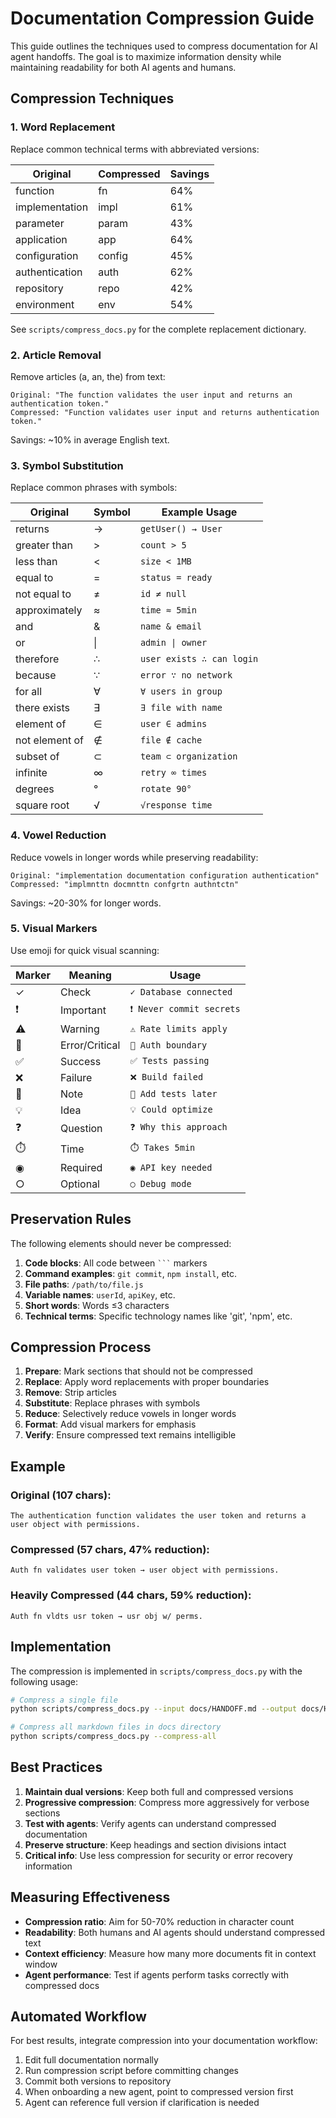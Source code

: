 # Documentation Compression Guide

This guide outlines the techniques used to compress documentation for AI agent handoffs. The goal is to maximize information density while maintaining readability for both AI agents and humans.

## Compression Techniques

### 1. Word Replacement

Replace common technical terms with abbreviated versions:

| Original | Compressed | Savings |
|----------|------------|---------|
| function | fn | 64% |
| implementation | impl | 61% |
| parameter | param | 43% |
| application | app | 64% |
| configuration | config | 45% |
| authentication | auth | 62% |
| repository | repo | 42% |
| environment | env | 54% |

See `scripts/compress_docs.py` for the complete replacement dictionary.

### 2. Article Removal

Remove articles (a, an, the) from text:

```
Original: "The function validates the user input and returns an authentication token."
Compressed: "Function validates user input and returns authentication token."
```

Savings: ~10% in average English text.

### 3. Symbol Substitution

Replace common phrases with symbols:

| Original | Symbol | Example Usage |
|----------|--------|---------------|
| returns | → | `getUser() → User` |
| greater than | > | `count > 5` |
| less than | < | `size < 1MB` |
| equal to | = | `status = ready` |
| not equal to | ≠ | `id ≠ null` |
| approximately | ≈ | `time ≈ 5min` |
| and | & | `name & email` |
| or | \| | `admin \| owner` |
| therefore | ∴ | `user exists ∴ can login` |
| because | ∵ | `error ∵ no network` |
| for all | ∀ | `∀ users in group` |
| there exists | ∃ | `∃ file with name` |
| element of | ∈ | `user ∈ admins` |
| not element of | ∉ | `file ∉ cache` |
| subset of | ⊂ | `team ⊂ organization` |
| infinite | ∞ | `retry ∞ times` |
| degrees | ° | `rotate 90°` |
| square root | √ | `√response time` |

### 4. Vowel Reduction

Reduce vowels in longer words while preserving readability:

```
Original: "implementation documentation configuration authentication"
Compressed: "implmnttn docmnttn confgrtn authntctn"
```

Savings: ~20-30% for longer words.

### 5. Visual Markers

Use emoji for quick visual scanning:

| Marker | Meaning | Usage |
|--------|---------|-------|
| ✓ | Check | `✓ Database connected` |
| ❗ | Important | `❗ Never commit secrets` |
| ⚠️ | Warning | `⚠️ Rate limits apply` |
| 🔴 | Error/Critical | `🔴 Auth boundary` |
| ✅ | Success | `✅ Tests passing` |
| ❌ | Failure | `❌ Build failed` |
| 📝 | Note | `📝 Add tests later` |
| 💡 | Idea | `💡 Could optimize` |
| ❓ | Question | `❓ Why this approach` |
| ⏱️ | Time | `⏱️ Takes 5min` |
| ◉ | Required | `◉ API key needed` |
| ○ | Optional | `○ Debug mode` |

## Preservation Rules

The following elements should never be compressed:

1. **Code blocks**: All code between ` ``` ` markers
2. **Command examples**: `git commit`, `npm install`, etc.
3. **File paths**: `/path/to/file.js`
4. **Variable names**: `userId`, `apiKey`, etc.
5. **Short words**: Words ≤3 characters
6. **Technical terms**: Specific technology names like 'git', 'npm', etc.

## Compression Process

1. **Prepare**: Mark sections that should not be compressed
2. **Replace**: Apply word replacements with proper boundaries
3. **Remove**: Strip articles
4. **Substitute**: Replace phrases with symbols
5. **Reduce**: Selectively reduce vowels in longer words
6. **Format**: Add visual markers for emphasis
7. **Verify**: Ensure compressed text remains intelligible

## Example

### Original (107 chars):
```
The authentication function validates the user token and returns a user object with permissions.
```

### Compressed (57 chars, 47% reduction):
```
Auth fn validates user token → user object with permissions.
```

### Heavily Compressed (44 chars, 59% reduction):
```
Auth fn vldts usr token → usr obj w/ perms.
```

## Implementation

The compression is implemented in `scripts/compress_docs.py` with the following usage:

```bash
# Compress a single file
python scripts/compress_docs.py --input docs/HANDOFF.md --output docs/HANDOFF_COMPACT.md

# Compress all markdown files in docs directory
python scripts/compress_docs.py --compress-all
```

## Best Practices

1. **Maintain dual versions**: Keep both full and compressed versions
2. **Progressive compression**: Compress more aggressively for verbose sections
3. **Test with agents**: Verify agents can understand compressed documentation
4. **Preserve structure**: Keep headings and section divisions intact
5. **Critical info**: Use less compression for security or error recovery information

## Measuring Effectiveness

- **Compression ratio**: Aim for 50-70% reduction in character count
- **Readability**: Both humans and AI agents should understand compressed text
- **Context efficiency**: Measure how many more documents fit in context window
- **Agent performance**: Test if agents perform tasks correctly with compressed docs

## Automated Workflow

For best results, integrate compression into your documentation workflow:

1. Edit full documentation normally
2. Run compression script before committing changes
3. Commit both versions to repository
4. When onboarding a new agent, point to compressed version first
5. Agent can reference full version if clarification is needed